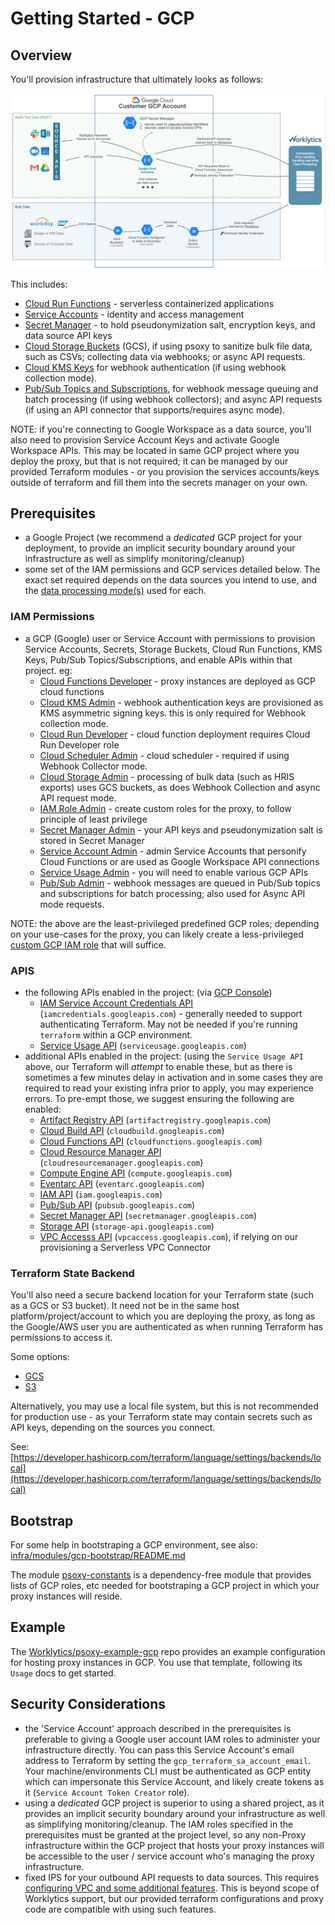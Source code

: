 # Getting Started - GCP

## Overview

You'll provision infrastructure that ultimately looks as follows:

![GCP Archiecture Diagram.png](gcp-arch-diagram.jpg)

This includes:

- [Cloud Run Functions](https://cloud.google.com/run/docs) - serverless containerized applications
- [Service Accounts](https://cloud.google.com/iam/docs/service-accounts) - identity and access management
- [Secret Manager](https://cloud.google.com/secret-manager/docs) - to hold pseudonymization salt, encryption keys, and data source API keys
- [Cloud Storage Buckets](https://cloud.google.com/storage/docs) (GCS), if using psoxy to sanitize bulk file data, such as CSVs; collecting data via webhooks; or async API requests.
- [Cloud KMS Keys](https://cloud.google.com/kms/docs) for webhook authentication (if using webhook collection mode).
- [Pub/Sub Topics and Subscriptions](https://cloud.google.com/pubsub/docs), for webhook message queuing and batch processing (if using webhook collectors); and async API requests (if using an API connector that supports/requires async mode).

NOTE: if you're connecting to Google Workspace as a data source, you'll also need to provision Service Account Keys and activate Google Workspace APIs. This may be located in same GCP project where you deploy the proxy, but that is not required; it can be managed by our provided Terraform modules - or you provision the services accounts/keys outside of terraform and fill them into the secrets manager on your own.

## Prerequisites

- a Google Project (we recommend a _dedicated_ GCP project for your deployment, to provide an implicit security boundary around your infrastructure as well as simplify monitoring/cleanup)
- some set of the IAM permissions and GCP services detailed below. The exact set required depends on the data sources you intend to use, and the [data processing mode(s)](https://docs.worklytics.co/psoxy/overview#modes) used for each.

### IAM Permissions
- a GCP (Google) user or Service Account with permissions to provision Service Accounts, Secrets, Storage Buckets, Cloud Run Functions, KMS Keys, Pub/Sub Topics/Subscriptions, and enable APIs within that project. eg:
  - [Cloud Functions Developer](https://cloud.google.com/iam/docs/understanding-roles#cloudfunctions.developer) - proxy instances are deployed as GCP cloud functions
  - [Cloud KMS Admin](https://cloud.google.com/iam/docs/understanding-roles#cloudkms.admin) - webhook authentication keys are provisioned as KMS asymmetric signing keys. this is only required for Webhook collection mode.
  - [Cloud Run Developer](https://cloud.google.com/iam/docs/understanding-roles#cloudrun.developer) - cloud function deployment requires Cloud Run Developer role
  - [Cloud Scheduler Admin](https://cloud.google.com/iam/docs/roles-permissions/cloudscheduler#cloudscheduler.admin) - cloud scheduler - required if using Webhook Collector mode.
  - [Cloud Storage Admin](https://cloud.google.com/iam/docs/roles-permissions/storage#storage.admin) - processing of bulk data (such as HRIS exports) uses GCS buckets, as does Webhook Collection and async API request mode.
  - [IAM Role Admin](https://cloud.google.com/iam/docs/understanding-roles#iam.roles.admin) - create custom roles for the proxy, to follow principle of least privilege
  - [Secret Manager Admin](https://cloud.google.com/iam/docs/understanding-roles#secretmanager.admin) - your API keys and pseudonymization salt is stored in Secret Manager
  - [Service Account Admin](https://cloud.google.com/iam/docs/understanding-roles#iam.serviceAccountAdmin) - admin Service Accounts that personify Cloud Functions or are used as Google Workspace API connections
  - [Service Usage Admin](https://cloud.google.com/iam/docs/understanding-roles#serviceusage.serviceUsageAdmin) - you will need to enable various GCP APIs
  - [Pub/Sub Admin](https://cloud.google.com/iam/docs/understanding-roles#pubsub.admin) - webhook messages are queued in Pub/Sub topics and subscriptions for batch processing; also used for Async API mode requests.

NOTE: the above are the least-privileged predefined GCP roles; depending on your use-cases for the proxy, you can likely create a less-privileged [custom GCP IAM role](https://cloud.google.com/iam/docs/creating-custom-roles) that will suffice. 

### APIS
- the following APIs enabled in the project: (via [GCP Console](https://console.cloud.google.com/projectselector2/apis/dashboard))
  - [IAM Service Account Credentials API](https://console.cloud.google.com/apis/library/iamcredentials.googleapis.com) (`iamcredentials.googleapis.com`) - generally needed to support authenticating Terraform. May not be needed if you're running `terraform` within a GCP environment.
  - [Service Usage API](https://console.cloud.google.com/apis/library/serviceusage.googleapis.com) (`serviceusage.googleapis.com`)
- additional APIs enabled in the project: (using the `Service Usage API` above, our Terraform will _attempt_ to enable these, but as there is sometimes a few minutes delay in activation and in some cases they are required to read your existing infra prior to apply, you may experience errors. To pre-empt those, we suggest ensuring the following are enabled:
  - [Artifact Registry API](https://console.cloud.google.com/apis/library/artifactregistry.googleapis.com) (`artifactregistry.googleapis.com`)
  - [Cloud Build API](https://console.cloud.google.com/apis/library/cloudbuild.googleapis.com) (`cloudbuild.googleapis.com`)
  - [Cloud Functions API](https://console.cloud.google.com/apis/library/cloudfunctions.googleapis.com) (`cloudfunctions.googleapis.com`)
  - [Cloud Resource Manager API](https://console.cloud.google.com/apis/library/cloudresourcemanager.googleapis.com) (`cloudresourcemanager.googleapis.com`)
  - [Compute Engine API](https://console.cloud.google.com/apis/library/compute.googleapis.com) (`compute.googleapis.com`)
  - [Eventarc API](https://console.cloud.google.com/apis/library/eventarc.googleapis.com) (`eventarc.googleapis.com`)
  - [IAM API](https://console.cloud.google.com/apis/library/iam.googleapis.com) (`iam.googleapis.com`)
  - [Pub/Sub API](https://console.cloud.google.com/apis/library/pubsub.googleapis.com) (`pubsub.googleapis.com`)
  - [Secret Manager API](https://console.cloud.google.com/apis/library/secretmanager.googleapis.com) (`secretmanager.googleapis.com`)
  - [Storage API](https://console.cloud.google.com/apis/library/storage-api.googleapis.com) (`storage-api.googleapis.com`)
  - [VPC Accesss API](https://console.cloud.google/com/apis/library/vpcaccess.googleapis.com) (`vpcaccess.googleapis.com`), if relying on our provisioning a Serverless VPC Connector

### Terraform State Backend

You'll also need a secure backend location for your Terraform state (such as a GCS or S3 bucket). It need not be in the same host platform/project/account to which you are deploying the proxy, as long as the Google/AWS user you are authenticated as when running Terraform has permissions to access it.

Some options:

- [GCS](https://developer.hashicorp.com/terraform/language/settings/backends/gcs)
- [S3](https://developer.hashicorp.com/terraform/language/settings/backends/s3)

Alternatively, you may use a local file system, but this is not recommended for production use - as your Terraform state may contain secrets such as API keys, depending on the sources you connect.

See: [https://developer.hashicorp.com/terraform/language/settings/backends/local](https://developer.hashicorp.com/terraform/language/settings/backends/local)

## Bootstrap

For some help in bootstraping a GCP environment, see also: [infra/modules/gcp-bootstrap/README.md](../../infra/modules/gcp-bootstrap/README.md)

The module [psoxy-constants](../../infra/modules/psoxy-constants) is a dependency-free module that provides lists of GCP roles, etc needed for bootstraping a GCP project in which your proxy instances will reside.

## Example

The [Worklytics/psoxy-example-gcp](https://github.com/Worklytics/psoxy-example-gcp) repo provides an example configuration for hosting proxy instances in GCP. You use that template, following its `Usage` docs to get started.

## Security Considerations

- the 'Service Account' approach described in the prerequisites is preferable to giving a Google user account IAM roles to administer your infrastructure directly. You can pass this Service Account's email address to Terraform by setting the `gcp_terraform_sa_account_email`. Your machine/environments CLI must be authenticated as GCP entity which can impersonate this Service Account, and likely create tokens as it (`Service Account Token Creator` role).
- using a _dedicated_ GCP project is superior to using a shared project, as it provides an implicit security boundary around your infrastructure as well as simplifying monitoring/cleanup. The IAM roles specified in the prerequisites must be granted at the project level, so any non-Proxy infrastructure within the GCP project that hosts your proxy instances will be accessible to the user / service account who's managing the proxy infrastructure.
- fixed IPS for your outbound API requests to data sources. This requires [configuring VPC and some additional features](https://docs.worklytics.co/psoxy/gcp/vpc). This is beyond scope of Worklytics support, but our provided terraform configurations and proxy code are compatible with using such features.